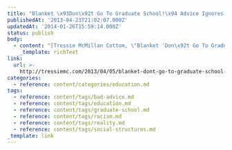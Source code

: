 ```yaml
---
title: "Blanket \x93Don\x92t Go To Graduate School!\x94 Advice Ignores Race and Reality?"
publishedAt: '2013-04-23T21:02:07.000Z'
updatedAt: '2014-01-26T15:59:14.000Z'
status: publish
body:
  - content: "[Tressie McMillan Cottom, \"Blanket 'Don\x92t Go To Graduate School!' Advice Ignores Race and Reality?\"](http://tressiemc.com/2013/04/05/blanket-dont-go-to-graduate-school-advice-ignores-race-and-reality/):\n\n<ExtendedQuote>\n  That\x92s not changed overly much. That\x92s why Obama\x92s reduction of the public sector as the private sector picked up hiring over the past three years has been devastating for black workers. We work in the public sector because equal opportunity hiring laws counteract biases in hiring that make a white felon more likely to be hired than a black applicant with no criminal history. We stay in bureaucracies because those same equal opportunity laws require that promotion criteria be explicit, published and uniformly applied regardless of sex, race, gender, etc. which counteracts the documented bias that transmutable, opaque \x93discretion\x94 produces.\n</ExtendedQuote>\n\nIt's interesting to note that people forget, when dealing with an\_institution, how it fits in the larger social structure, and graduate school may actually be a great idea for groups that are not the ones giving the advice.\n"
    _template: richText
link:
  url: >-
    http://tressiemc.com/2013/04/05/blanket-dont-go-to-graduate-school-advice-ignores-race-and-reality/
categories:
  - reference: content/categories/education.md
tags:
  - reference: content/tags/bad-advice.md
  - reference: content/tags/education.md
  - reference: content/tags/graduate-school.md
  - reference: content/tags/racism.md
  - reference: content/tags/reality.md
  - reference: content/tags/social-structures.md
_template: link
---
```



